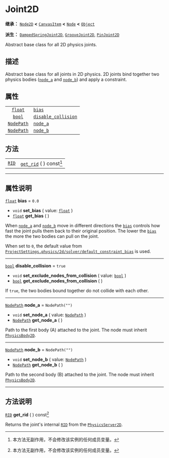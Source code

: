 <!-- ⚠ 请勿编辑本文件 ⚠ -->
<!-- 本文档使用脚本从 WeDot 引擎源码仓库生成。 -->
<!-- 生成脚本：https://github.com/WeDot-Engine/WeDot/tree/4.3/doc/tools/make_md.py； -->
<!-- 原文件：https://github.com/WeDot-Engine/WeDot/tree/4.3/doc/classes/Joint2D.xml。 -->

<div id="_class_joint2d"></div>

# Joint2D

**继承：** [`Node2D`](class_node2d.md) **<** [`CanvasItem`](class_canvasitem.md) **<** [`Node`](class_node.md) **<** [`Object`](class_object.md)

**派生：** [`DampedSpringJoint2D`](class_dampedspringjoint2d.md), [`GrooveJoint2D`](class_groovejoint2d.md), [`PinJoint2D`](class_pinjoint2d.md)

Abstract base class for all 2D physics joints.

## 描述

Abstract base class for all joints in 2D physics. 2D joints bind together two physics bodies ([`node_a`](class_joint2d.md#class_joint2d_property_node_a) and [`node_b`](class_joint2d.md#class_joint2d_property_node_b)) and apply a constraint.

## 属性

|||
|:-:|:--|
| [`float`](class_float.md)       | [`bias`](class_joint2d.md#class_joint2d_property_bias)                           | ``0.0``          |
| [`bool`](class_bool.md)         | [`disable_collision`](class_joint2d.md#class_joint2d_property_disable_collision) | ``true``         |
| [`NodePath`](class_nodepath.md) | [`node_a`](class_joint2d.md#class_joint2d_property_node_a)                       | ``NodePath("")`` |
| [`NodePath`](class_nodepath.md) | [`node_b`](class_joint2d.md#class_joint2d_property_node_b)                       | ``NodePath("")`` |

## 方法

|||
|:-:|:--|
| [`RID`](class_rid.md) | [`get_rid`](class_joint2d.md#class_joint2d_method_get_rid) ( ) const[^const] |

<!-- rst-class:: classref-section-separator -->

---

## 属性说明

<div id="_class_joint2d_property_bias"></div>

[`float`](class_float.md) **bias** = ``0.0`` <div id="class_joint2d_property_bias"></div>

- `void` **set_bias** ( value: [`float`](class_float.md) )
- [`float`](class_float.md) **get_bias** ( )

When [`node_a`](class_joint2d.md#class_joint2d_property_node_a) and [`node_b`](class_joint2d.md#class_joint2d_property_node_b) move in different directions the [`bias`](class_joint2d.md#class_joint2d_property_bias) controls how fast the joint pulls them back to their original position. The lower the [`bias`](class_joint2d.md#class_joint2d_property_bias) the more the two bodies can pull on the joint.

When set to `0`, the default value from [`ProjectSettings.physics/2d/solver/default_constraint_bias`](class_projectsettings.md#class_projectsettings_property_physics/2d/solver/default_constraint_bias) is used.

<!-- rst-class:: classref-item-separator -->

---

<div id="_class_joint2d_property_disable_collision"></div>

[`bool`](class_bool.md) **disable_collision** = ``true`` <div id="class_joint2d_property_disable_collision"></div>

- `void` **set_exclude_nodes_from_collision** ( value: [`bool`](class_bool.md) )
- [`bool`](class_bool.md) **get_exclude_nodes_from_collision** ( )

If `true`, the two bodies bound together do not collide with each other.

<!-- rst-class:: classref-item-separator -->

---

<div id="_class_joint2d_property_node_a"></div>

[`NodePath`](class_nodepath.md) **node_a** = ``NodePath("")`` <div id="class_joint2d_property_node_a"></div>

- `void` **set_node_a** ( value: [`NodePath`](class_nodepath.md) )
- [`NodePath`](class_nodepath.md) **get_node_a** ( )

Path to the first body (A) attached to the joint. The node must inherit [`PhysicsBody2D`](class_physicsbody2d.md).

<!-- rst-class:: classref-item-separator -->

---

<div id="_class_joint2d_property_node_b"></div>

[`NodePath`](class_nodepath.md) **node_b** = ``NodePath("")`` <div id="class_joint2d_property_node_b"></div>

- `void` **set_node_b** ( value: [`NodePath`](class_nodepath.md) )
- [`NodePath`](class_nodepath.md) **get_node_b** ( )

Path to the second body (B) attached to the joint. The node must inherit [`PhysicsBody2D`](class_physicsbody2d.md).

<!-- rst-class:: classref-section-separator -->

---

## 方法说明

<div id="_class_joint2d_method_get_rid"></div>

[`RID`](class_rid.md) **get_rid** ( ) const[^const]<div id="class_joint2d_method_get_rid"></div>

Returns the joint's internal [`RID`](class_rid.md) from the [`PhysicsServer2D`](class_physicsserver2d.md).

[^virtual]: 本方法通常需要用户覆盖才能生效。
[^const]: 本方法无副作用，不会修改该实例的任何成员变量。
[^vararg]: 本方法除了能接受在此处描述的参数外，还能够继续接受任意数量的参数。
[^constructor]: 本方法用于构造某个类型。
[^static]: 调用本方法无需实例，可直接使用类名进行调用。
[^operator]: 本方法描述的是使用本类型作为左操作数的有效运算符。
[^bitfield]: 这个值是由下列位标志构成位掩码的整数。
[^void]: 无返回值。
